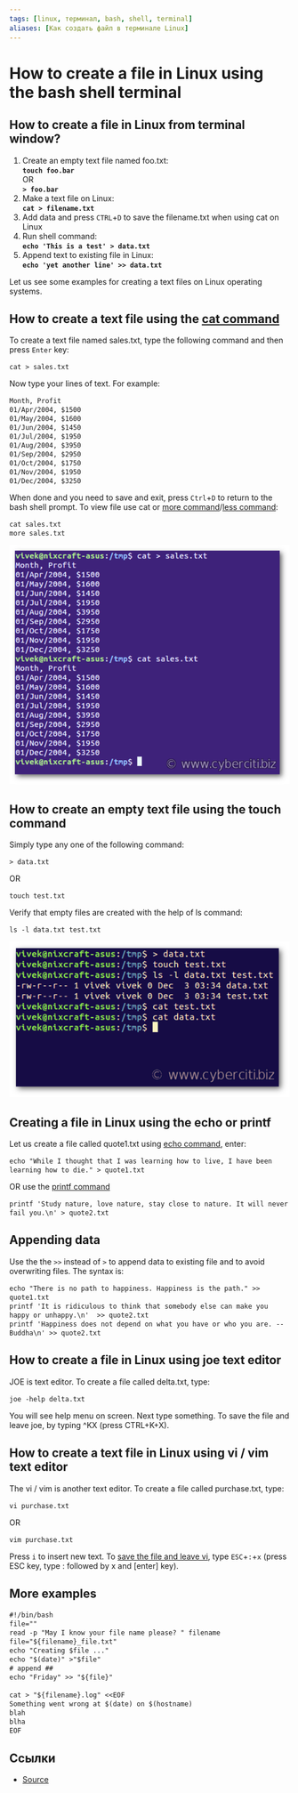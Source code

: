 ```yaml
---
tags: [linux, терминал, bash, shell, terminal]
aliases: [Как создать файл в терминале Linux]
---
```

# How to create a file in Linux using the bash shell terminal

## How to create a file in Linux from terminal window?

1. Create an empty text file named foo.txt:  
    **`touch foo.bar`**  
    OR  
    **`> foo.bar`**
2. Make a text file on Linux:  
    **`cat > filename.txt`**
3. Add data and press `CTRL`+`D` to save the filename.txt when using cat on Linux
4. Run shell command:  
    **`echo 'This is a test' > data.txt`**
5. Append text to existing file in Linux:  
    **`echo 'yet another line' >> data.txt`**

Let us see some examples for creating a text files on Linux operating systems.

## How to create a text file using the [cat command](https://www.cyberciti.biz/faq/linux-unix-appleosx-bsd-cat-command-examples/ "See Linux/Unix cat command examples for more info")

To create a text file named sales.txt, type the following command and then press `Enter` key:

```shell
cat > sales.txt
```  

Now type your lines of text. For example:

```shell
Month, Profit
01/Apr/2004, $1500
01/May/2004, $1600
01/Jun/2004, $1450
01/Jul/2004, $1950
01/Aug/2004, $3950
01/Sep/2004, $2950
01/Oct/2004, $1750
01/Nov/2004, $1950
01/Dec/2004, $3250
```

When done and you need to save and exit, press `Ctrl`+`D` to return to the bash shell prompt. To view file use cat or [more command](https://bash.cyberciti.biz/guide/More_command "See Linux/Unix more command examples for more info")/[less command](https://bash.cyberciti.biz/guide/Less_command "See Linux/Unix less command examples for more info"):

```shell
cat sales.txt  
more sales.txt
```  

![How to create a file in Linux from terminal window](../assets/Pasted%20image%2020220301183639.png)

## How to create an empty text file using the touch command

Simply type any one of the following command:

```shell
> data.txt
```  

OR

```shell
touch test.txt
```

Verify that empty files are created with the help of ls command:  

```shell
ls -l data.txt test.txt
```

![Verify that empty files are created with the help of ls command](../assets/Pasted%20image%2020220301183828.png)

## Creating a file in Linux using the echo or printf

Let us create a file called quote1.txt using [echo command](https://bash.cyberciti.biz/guide/Echo_Command "See Linux/Unix echo command examples for more info"), enter:

```shell
echo "While I thought that I was learning how to live, I have been learning how to die." > quote1.txt
```

OR use the [printf command](https://bash.cyberciti.biz/guide/Printf_command "See Linux/Unix printf command examples for more info")

```shell
printf 'Study nature, love nature, stay close to nature. It will never fail you.\n' > quote2.txt
```

## Appending data

Use the the `>>` instead of `>` to append data to existing file and to avoid overwriting files. The syntax is:

```shell
echo "There is no path to happiness. Happiness is the path." >> quote1.txt
printf 'It is ridiculous to think that somebody else can make you happy or unhappy.\n'  >> quote2.txt
printf 'Happiness does not depend on what you have or who you are. -- Buddha\n' >> quote2.txt
```

## How to create a file in Linux using joe text editor

JOE is text editor. To create a file called delta.txt, type:  

```shell
joe -help delta.txt
```

You will see help menu on screen. Next type something. To save the file and leave joe, by typing ^KX (press CTRL+K+X).

## How to create a text file in Linux using vi / vim text editor

The vi / vim is another text editor. To create a file called purchase.txt, type:  

```shell
vi purchase.txt
```

OR  

```shell
vim purchase.txt
```

Press `i` to insert new text. To [save the file and leave vi](https://www.cyberciti.biz/faq/save-file-in-vi-vim-linux-apple-macos-unix-bsd/), type `ESC`+`:`+`x` (press ESC key, type : followed by x and [enter] key).

## More examples

```shell
#!/bin/bash
file=""
read -p "May I know your file name please? " filename
file="${filename}_file.txt"
echo "Creating $file ..."
echo "$(date)" >"$file"
# append ##
echo "Friday" >> "${file}"

cat > "${filename}.log" <<EOF
Something went wrong at $(date) on $(hostname)
blah
blha
EOF
```

## Ссылки

* [Source](https://www.cyberciti.biz/faq/create-a-file-in-linux-using-the-bash-shell-terminal/)
